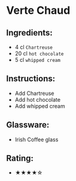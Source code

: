 # Verte Chaud

## Ingredients:
- 4 cl `Chartreuse`
- 20 cl `hot chocolate`
- 5 cl `whipped cream`

## Instructions:
- Add Chartreuse
- Add hot chocolate
- Add whipped cream

## Glassware:
- Irish Coffee glass

## Rating:
- ★★★★☆
